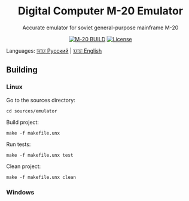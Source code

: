 <h1 align="center">Digital Computer M-20 Emulator</h1>
<p align="center">Accurate emulator for soviet general-purpose mainframe M-20</p>
<p align="center">
    <a href="https://github.com/rcgoff/m20/actions/workflows/m20-ci.yml"><img src="https://github.com/rcgoff/m20/actions/workflows/m20-ci.yml/badge.svg" alt="M-20 BUILD"></a>
    <a href="LICENSE"><img src="https://img.shields.io/github/license/rcgoff/m20.svg" alt="License"></a> 
</p>

Languages: [:ru: Русский](./Readme.rus.md) | [:us: English](./Readme.md)

## Building

### Linux

Go to the sources directory:

```shell
cd sources/emulator
```

Build project:

```shell
make -f makefile.unx
```

Run tests:

```shell
make -f makefile.unx test
```

Clean project:

```shell
make -f makefile.unx clean
```

### Windows

